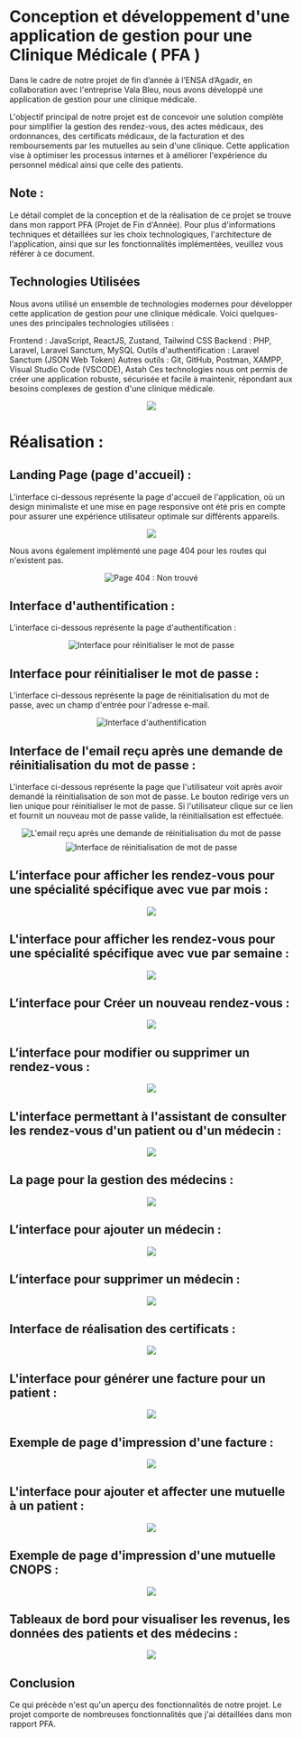 # Conception et développement d'une application de gestion pour une Clinique Médicale ( PFA ) 
Dans le cadre de notre projet de fin d’année à l’ENSA d’Agadir, en collaboration avec l'entreprise Vala Bleu, nous avons développé une application de gestion pour une clinique médicale.

L'objectif principal de notre projet est de concevoir une solution complète pour simplifier la gestion des rendez-vous, des actes médicaux, des ordonnances, des certificats médicaux, de la facturation et des remboursements par les mutuelles au sein d'une clinique. Cette application vise à optimiser les processus internes et à améliorer l'expérience du personnel médical ainsi que celle des patients.

## Note :
Le détail complet de la conception et de la réalisation de ce projet se trouve dans mon rapport PFA (Projet de Fin d'Année). Pour plus d'informations techniques et détaillées sur les choix technologiques, l'architecture de l'application, ainsi que sur les fonctionnalités implémentées, veuillez vous référer à ce document.

## Technologies Utilisées
Nous avons utilisé un ensemble de technologies modernes pour développer cette application de gestion pour une clinique médicale. Voici quelques-unes des principales technologies utilisées :

Frontend : JavaScript, ReactJS, Zustand, Tailwind CSS
Backend : PHP, Laravel, Laravel Sanctum, MySQL
Outils d'authentification : Laravel Sanctum (JSON Web Token)
Autres outils : Git, GitHub, Postman, XAMPP, Visual Studio Code (VSCODE), Astah
Ces technologies nous ont permis de créer une application robuste, sécurisée et facile à maintenir, répondant aux besoins complexes de gestion d'une clinique médicale.
<div align="center" style="margin-top: 8px;">
  <img src="[https://github.com/idboussadel/fpa/assets/113947156/1387b2d0-c0b6-4a37-93bd-57f683826ba6](https://github.com/idboussadel/pfa/assets/113947156/6f0118d1-f186-4893-860d-d327b60152f7)">
</div>

# Réalisation :
## Landing Page (page d'accueil) :
L’interface ci-dessous représente la page d'accueil de l'application, où un design minimaliste et une mise en page responsive ont été pris en compte pour assurer une expérience utilisateur optimale sur différents appareils.
<div align="center" style="margin-top: 8px;">
  <img src="https://github.com/idboussadel/fpa/assets/113947156/1387b2d0-c0b6-4a37-93bd-57f683826ba6">
</div>

Nous avons également implémenté une page 404 pour les routes qui n'existent pas.
<div align="center" style="margin-top: 8px;">
  <img src="https://github.com/idboussadel/fpa/assets/113947156/7138b26c-94c4-423c-adf6-d96054ccf478" alt="Page 404 : Non trouvé">
</div>

## Interface d'authentification :
L’interface ci-dessous représente la page d'authentification :
<div align="center" style="margin-top: 8px;">
  <img src="https://github.com/idboussadel/fpa/assets/113947156/b16de37e-48a5-4240-9e03-de728298fc56" alt="Interface pour réinitialiser le mot de passe">
</div>

## Interface pour réinitialiser le mot de passe :
L’interface ci-dessous représente la page de réinitialisation du mot de passe, avec un champ d'entrée pour l'adresse e-mail.
<div align="center" style="margin-top: 8px;">
  <img src="https://github.com/idboussadel/fpa/assets/113947156/0378e117-3ef2-4fd3-9dab-7d1bf6a2fe23" alt="Interface d'authentification">
</div>

## Interface de l'email reçu après une demande de réinitialisation du mot de passe :
L'interface ci-dessous représente la page que l'utilisateur voit après avoir demandé la réinitialisation de son mot de passe. Le bouton redirige vers un lien unique pour réinitialiser le mot de passe. Si l'utilisateur clique sur ce lien et fournit un nouveau mot de passe valide, la réinitialisation est effectuée.
<div align="center">
  <p style="margin-top: 8px; margin-bottom: 8px;">
    <img src="https://github.com/idboussadel/fpa/assets/113947156/6ce84536-e5f5-4627-8b45-f707eee10620" alt="L'email reçu après une demande de réinitialisation du mot de passe">
  </p>
</div>

<div align="center" style="margin-top: 8px;">
  <img src="https://github.com/idboussadel/fpa/assets/113947156/66fe4961-6239-4b49-b689-0c72d2c6a010" alt="Interface de réinitialisation de mot de passe">
</div>

## L’interface pour afficher les rendez-vous pour une spécialité spécifique avec vue par mois :
<div align="center" style="margin-top: 8px;">
  <img src="https://github.com/idboussadel/pfa/assets/113947156/2409295e-41c1-44f4-94b3-b730f3f93555">
</div>

## L'interface pour afficher les rendez-vous pour une spécialité spécifique avec vue par semaine :
<div align="center" style="margin-top: 8px;">
  <img src="https://github.com/idboussadel/pfa/assets/113947156/020a7bca-0ed2-412a-a283-823bd24c8d05">
</div>

## L’interface pour Créer un nouveau rendez-vous :
<div align="center" style="margin-top: 8px;">
  <img src="https://github.com/idboussadel/pfa/assets/113947156/602d6a18-3b7a-4330-a370-728f6dbff3ca">
</div>

## L’interface pour modifier ou supprimer un rendez-vous :
<div align="center" style="margin-top: 8px;">
  <img src="https://github.com/idboussadel/pfa/assets/113947156/5b38ac82-0205-4ffc-9cd7-d95f00d3d8a1">
</div>

## L'interface permettant à l'assistant de consulter les rendez-vous d'un patient ou d'un médecin :
<div align="center" style="margin-top: 8px;">
  <img src="https://github.com/idboussadel/pfa/assets/113947156/d97bce68-f2f5-4571-a9ad-028ccd88521a">
</div>

## La page pour la gestion des médecins :
<div align="center" style="margin-top: 8px;">
  <img src="https://github.com/idboussadel/pfa/assets/113947156/02efbb6e-f7ed-4c43-b580-cc216bddb74b">
</div>

## L’interface pour ajouter un médecin :
<div align="center" style="margin-top: 8px;">
  <img src="https://github.com/idboussadel/pfa/assets/113947156/213df754-8c0c-4bce-8862-c2111b5bcb06">
</div>

## L’interface pour supprimer un médecin :
<div align="center" style="margin-top: 8px;">
  <img src="https://github.com/idboussadel/pfa/assets/113947156/dc022222-e810-4fd4-9e7b-b4ffea6be0a4">
</div>

## Interface de réalisation des certificats :
<div align="center" style="margin-top: 8px;">
  <img src="https://github.com/idboussadel/pfa/assets/113947156/2540bb99-e492-4469-b2ea-309ffd1e2c0c">
</div>

## L'interface pour générer une facture pour un patient :
<div align="center" style="margin-top: 8px;">
  <img src="https://github.com/idboussadel/pfa/assets/113947156/37770b25-d358-4147-a6a8-638ecd34468f">
</div>

## Exemple de page d'impression d'une facture :
<div align="center" style="margin-top: 8px;">
  <img src="https://github.com/idboussadel/pfa/assets/113947156/f12ad02a-8b44-4753-a844-0da59f857e66">
</div>

## L'interface pour ajouter et affecter une mutuelle à un patient :
<div align="center" style="margin-top: 8px;">
  <img src="https://github.com/idboussadel/pfa/assets/113947156/1b27c58b-7877-4961-a598-3b44a4daad73">
</div>

## Exemple de page d'impression d'une mutuelle CNOPS :
<div align="center" style="margin-top: 8px;">
  <img src="https://github.com/idboussadel/pfa/assets/113947156/a74fe778-6a13-4c44-a307-17bbd4667aee">
</div>

## Tableaux de bord pour visualiser les revenus, les données des patients et des médecins :
<div align="center" style="margin-top: 8px;">
  <img src="https://github.com/idboussadel/pfa/assets/113947156/20a98023-9a5c-4326-a4b5-31e5da483eed">
</div>

## Conclusion
Ce qui précède n'est qu'un aperçu des fonctionnalités de notre projet. Le projet comporte de nombreuses fonctionnalités que j'ai détaillées dans mon rapport PFA.
